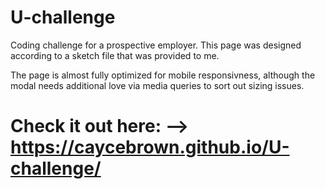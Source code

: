 # U-challenge

Coding challenge for a prospective employer. This page was designed according to a sketch file that was provided to me. 

The page is almost fully optimized for mobile responsivness, although the modal needs additional love via media queries to sort out sizing issues.

# Check it out here: --> https://caycebrown.github.io/U-challenge/


